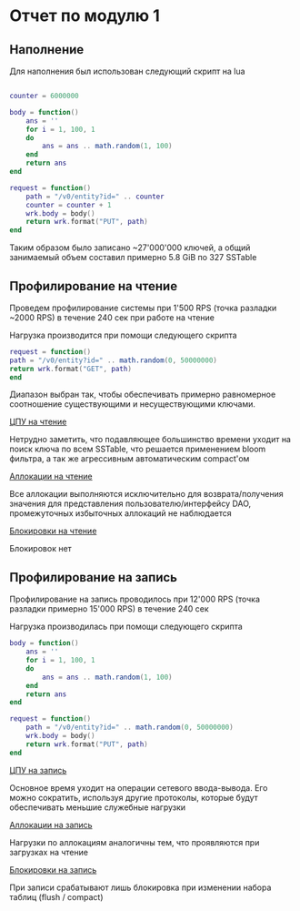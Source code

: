 # Отчет по модулю 1

## Наполнение
Для наполнения был использован следующий скрипт на lua

```lua

counter = 6000000

body = function() 
    ans = ''
    for i = 1, 100, 1
    do
        ans = ans .. math.random(1, 100) 
    end
    return ans
end

request = function() 
    path = "/v0/entity?id=" .. counter 
    counter = counter + 1
    wrk.body = body() 
    return wrk.format("PUT", path)
end
```

Таким образом было записано ~27'000'000 ключей,
а общий занимаемый объем составил примерно 5.8 GiB по 327 SSTable

## Профилирование на чтение

Проведем профилирование системы при 1'500 RPS (точка разладки ~2000 RPS)
в течение 240 сек при работе на чтение

Нагрузка производится при помощи следующего скрипта

```lua
request = function()
path = "/v0/entity?id=" .. math.random(0, 50000000)
return wrk.format("GET", path)
end
```

Диапазон выбран так, чтобы обеспечивать примерно равномерное соотношение
существующими и несуществующими ключами.

[ЦПУ на чтение](cpu_read.html)

Нетрудно заметить, что подавляющее 
большинство времени уходит на поиск ключа
по всем SSTable, что решается применением bloom фильтра, а так
же агрессивным автоматическим compact'ом

[Аллокации на чтение](alloc_read.html)

Все аллокации выполняются исключительно для возврата/получения значения
для представления пользователю/интерфейсу DAO, промежуточных избыточных аллокаций не наблюдается

[Блокировки на чтение](lock_read.html)

Блокировок нет

## Профилирование на запись

Профилирование на запись проводилось при 12'000 RPS (точка разладки примерно 
15'000 RPS) в течение 240 сек

Нагрузка производилась при помощи следующего скрипта

```lua
body = function() 
    ans = ''
    for i = 1, 100, 1
    do
        ans = ans .. math.random(1, 100) 
    end
    return ans
end

request = function() 
    path = "/v0/entity?id=" .. math.random(0, 50000000) 
    wrk.body = body() 
    return wrk.format("PUT", path)
end
```

[ЦПУ на запись](cpu_write.html)

Основное время уходит на операции сетевого ввода-вывода.
Его можно сократить, используя другие протоколы, которые будут 
обеспечивать меньшие служебные нагрузки

[Аллокации на запись](alloc_write.html)

Нагрузки по аллокациям аналогичны тем, что проявляются при загрузках на чтение

[Блокировки на запись](lock_write.html)

При записи срабатывают лишь блокировка
при изменении набора таблиц (flush / compact)
